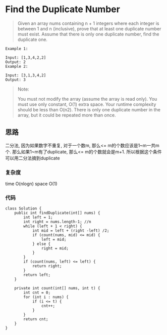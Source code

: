 # Find the Duplicate Number
> Given an array nums containing n + 1 integers where each integer is between 1 and n (inclusive), prove that at least one duplicate number must exist. Assume that there is only one duplicate number, find the duplicate one.

	Example 1:
	
	Input: [1,3,4,2,2]
	Output: 2
	Example 2:
	
	Input: [3,1,3,4,2]
	Output: 3
> Note:
> 
> You must not modify the array (assume the array is read only).
> You must use only constant, O(1) extra space.
> Your runtime complexity should be less than O(n2).
> There is only one duplicate number in the array, but it could be repeated more than once.

## 思路
二分法, 因为如果数字不重复, 对于一个数m, 那么<= m的个数应该是1~m一共m个. 那么如果1~m有了duplicate, 那么<= m的个数就会是m+1. 所以根据这个条件可以用二分法摘到duplicate
### 复杂度
time O(nlogn) space O(1)
### 代码

```	
class Solution {
    public int findDuplicate(int[] nums) {
        int left = 1;
        int right = nums.length-1; //n
        while (left + 1 < right) {
            int mid = left + (right -left) /2;
            if (count(nums, mid) <= mid) {
                left = mid;
            } else {
                right = mid;
            }
        }
        if (count(nums, left) <= left) {
            return right;
        }
        return left;
    }
    
    private int count(int[] nums, int t) {
        int cnt = 0;
        for (int i : nums) {
            if (i <= t) {
                cnt++;
            }
        }
        return cnt;
    }
}
```